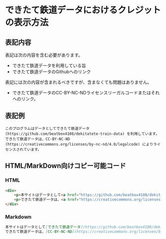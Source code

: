 # できたて鉄道データにおけるクレジットの表示方法

## 表記内容
表記は次の内容を含む必要があります。
- できたて鉄道データを利用している旨
- できたて鉄道データのGithubへのリンク

表記には次の内容が含まれるべきですが、含まなくても問題はありません。
- できたて鉄道データのCC-BY-NC-NDライセンスリーガルコードまたはそれへのリンク。

## 表記例
```
このプログラムはデータとしてできたて鉄道データ (https://github.com/beatbox4108/dekitatete-train-data) を利用しています。
できたて鉄道データは、CC-BY-NC-ND (https://creativecommons.org/licenses/by-nc-nd/4.0/legalcode) によりライセンスされています。 
```

## HTML/MarkDown向けコピー可能コード
### HTML
```html
<div>
    <p>本サイトはデータとして<a href="https://github.com/beatbox4108/dekitatete-train-data">できたて鉄道データ</a>を利用しています。</p>
    <p>できたて鉄道データは、<a href="https://creativecommons.org/licenses/by-nc-nd/4.0/legalcode">CC-BY-NC-ND</a>によりライセンスされています。 </p>
</div>
```
### Markdown
```md
本サイトはデータとして[できたて鉄道データ](https://github.com/beatbox4108/dekitatete-train-data)を利用しています。  
できたて鉄道データは、[CC-BY-NC-ND](https://creativecommons.org/licenses/by-nc-nd/4.0/legalcode)によりライセンスされています。
```